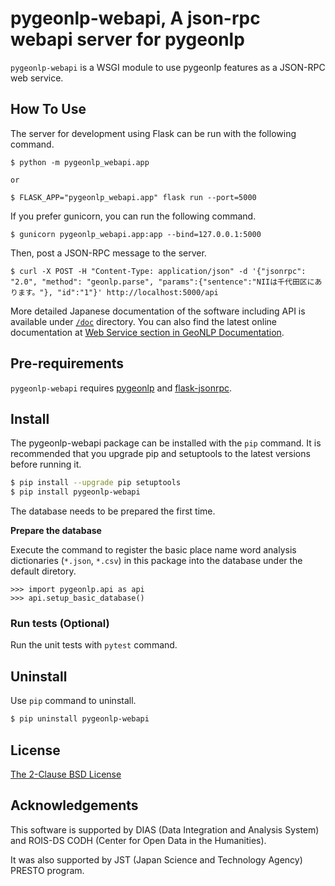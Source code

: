 # pygeonlp-webapi, A json-rpc webapi server for pygeonlp

`pygeonlp-webapi` is a WSGI module to use pygeonlp features as a JSON-RPC web service.

## How To Use

The server for development using Flask can be run with the following command.

```shell
$ python -m pygeonlp_webapi.app

or

$ FLASK_APP="pygeonlp_webapi.app" flask run --port=5000
```

If you prefer gunicorn, you can run the following command.

```shell
$ gunicorn pygeonlp_webapi.app:app --bind=127.0.0.1:5000
```

Then, post a JSON-RPC message to the server.

```shell
$ curl -X POST -H "Content-Type: application/json" -d '{"jsonrpc": "2.0", "method": "geonlp.parse", "params":{"sentence":"NIIは千代田区にあります。"}, "id":"1"}' http://localhost:5000/api
```

More detailed Japanese documentation of the software including API is
available under <a href="doc/">`/doc`</a> directory.
You can also find the latest online documentation at
[Web Service section in GeoNLP Documentation](http://geonlp.ex.nii.ac.jp/doc/pygeonlp/webapi_doc/index.html).

## Pre-requirements

`pygeonlp-webapi` requires [pygeonlp](https://github.com/geonlp-platform/pygeonlp) and 
[flask-jsonrpc](https://github.com/cenobites/flask-jsonrpc).

## Install

The pygeonlp-webapi package can be installed with the `pip` command.
It is recommended that you upgrade pip and setuptools to
the latest versions before running it.

```sh
$ pip install --upgrade pip setuptools
$ pip install pygeonlp-webapi
```

The database needs to be prepared the first time.

**Prepare the database**

Execute the command to register the basic place name word analysis dictionaries
(`*.json`, `*.csv`) in this package into the database under the default diretory.

```
>>> import pygeonlp.api as api
>>> api.setup_basic_database()
```

### Run tests (Optional)

Run the unit tests with `pytest` command.


## Uninstall

Use `pip` command to uninstall.

```sh
$ pip uninstall pygeonlp-webapi
```

## License

[The 2-Clause BSD License](https://licenses.opensource.jp/BSD-2-Clause/BSD-2-Clause.html)

## Acknowledgements

This software is supported by DIAS (Data Integration and Analysis System) and
ROIS-DS CODH (Center for Open Data in the Humanities).

It was also supported by JST (Japan Science and Technology Agency) PRESTO program.
